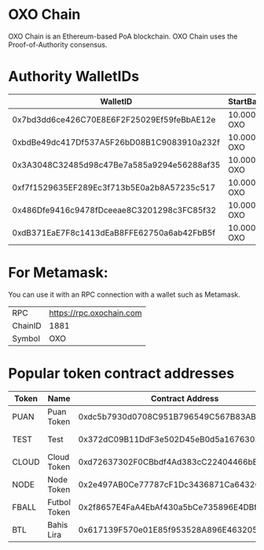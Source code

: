 # OXO Chain

OXO Chain is an Ethereum-based PoA blockchain. 
OXO Chain uses the Proof-of-Authority consensus.

# Authority WalletIDs

|WalletID |StartBalance  |
|--|--|
| 0x7bd3dd6ce426C70E8E6F2F25029Ef59feBbAE12e|  10.000.000 OXO|
| 0xbdBe49dc417Df537A5F26bD08B1C9083910a232f|  10.000.000 OXO|
| 0x3A3048C32485d98c47Be7a585a9294e56288af35|  10.000.000 OXO|
| 0xf7f1529635EF289Ec3f713b5E0a2b8A57235c517|  10.000.000 OXO|
| 0x486Dfe9416c9478fDceeae8C3201298c3FC85f32|  10.000.000 OXO|
| 0xdB371EaE7F8c1413dEaB8FFE62750a6ab42FbB5f|  10.000.000 OXO|

# For Metamask:

You can use it with an RPC connection with a wallet such as Metamask. 

| |  |
|--|--|
| RPC|  https://rpc.oxochain.com|
| ChainID |  1881|
| Symbol|  OXO|


# Popular token contract addresses

|Token|Name|Contract Address  |Total Supply|*
|--|--|--|--|--|
| PUAN|Puan Token|0xdc5b7930d0708C951B796549C567B83ABEcB1670|100.000.000|Fixed|
|TEST|Test|0x372dC09B11DdF3e502D45eB0d5a1676303A3dC08|1.000 (100 Burned)|Burnable|
|CLOUD|Cloud Token|0xd72637302F0CBbdf4Ad383cC22404466bED74733|1.000.000.000|Fixed|
|NODE|Node Token|0x2e497AB0Ce77787cF1Dc3436871Ca6432659a624|100.000|Fixed|
|FBALL|Futbol Token|0x2f8657E4FaA4EbAf430a5bCe735896E4DBf392c8|100.010.000|Mintable/Burnable|
|BTL|Bahis Lira|0x617139F570e01E85f953528A896E463205286713|2.500.000|Mintable/Burnable|
